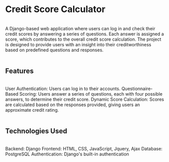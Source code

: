 <h1>Credit Score Calculator</h1><br>
A Django-based web application where users can log in and check their credit scores by answering a series of questions. Each answer is assigned a score, which contributes to the overall credit score calculation. The project is designed to provide users with an insight into their creditworthiness based on predefined questions and responses.
<br><br>
<h2>Features</h2><br>
User Authentication: Users can log in to their accounts.
Questionnaire-Based Scoring: Users answer a series of questions, each with four possible answers, to determine their credit score.
Dynamic Score Calculation: Scores are calculated based on the responses provided, giving users an approximate credit rating.
<br><br>
<h2>Technologies Used</h2><br>
Backend: Django
Frontend: HTML, CSS, JavaScript, Jquery, Ajax
Database: PostgreSQL
Authentication: Django's built-in authentication

